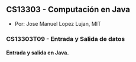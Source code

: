 ## CS13303 - Computación en Java
- Por: Jose Manuel Lopez Lujan, MIT

### CS13303T09 - Entrada y Salida de datos 

#### Entrada y salida en Java.

